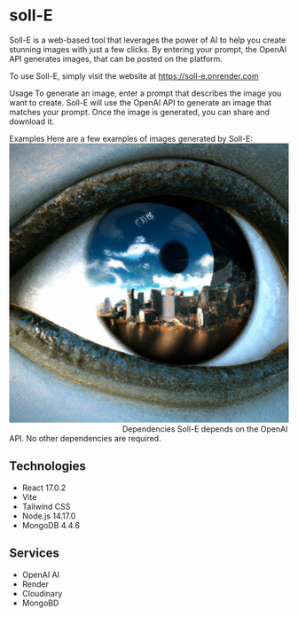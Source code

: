 # soll-E

Soll-E is a web-based tool that leverages the power of AI to help you create stunning images with just a few clicks. By entering your prompt, the OpenAI API generates images, that can be posted on the platform.

To use Soll-E, simply visit the website at https://soll-e.onrender.com

Usage
To generate an image, enter a prompt that describes the image you want to create. Soll-E will use the OpenAI API to generate an image that matches your prompt. Once the image is generated, you can share and download it.

Examples
Here are a few examples of images generated by Soll-E:
![Example](client/src/assets/example.png)
<img scr='client/src/assets/example.png' width='200'>
Dependencies
Soll-E depends on the OpenAI API. No other dependencies are required.

## Technologies

- React 17.0.2
- Vite
- Tailwind CSS
- Node.js 14.17.0
- MongoDB 4.4.6

## Services

- OpenAI AI
- Render
- Cloudinary
- MongoBD
